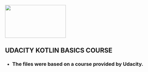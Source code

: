 <img src="https://encrypted-tbn0.gstatic.com/images?q=tbn:ANd9GcSpM9j3Y1K8coolE7PhVzu9U_r-X1HLNZGswQ&usqp=CAU" width="200" height="110"/>

## UDACITY KOTLIN BASICS COURSE

-  ### The files were based on a course provided by Udacity. 